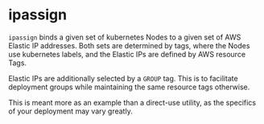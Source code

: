 # ipassign

`ipassign` binds a given set of kubernetes Nodes to a given set of AWS Elastic IP
addresses.  Both sets are determined by tags, where the Nodes use kubernetes
labels, and the Elastic IPs are defined by AWS resource Tags.

Elastic IPs are additionally selected by a `GROUP` tag.  This is to facilitate
deployment groups while maintaining the same resource tags otherwise.

This is meant more as an example than a direct-use utility, as the specifics of
your deployment may vary greatly.

